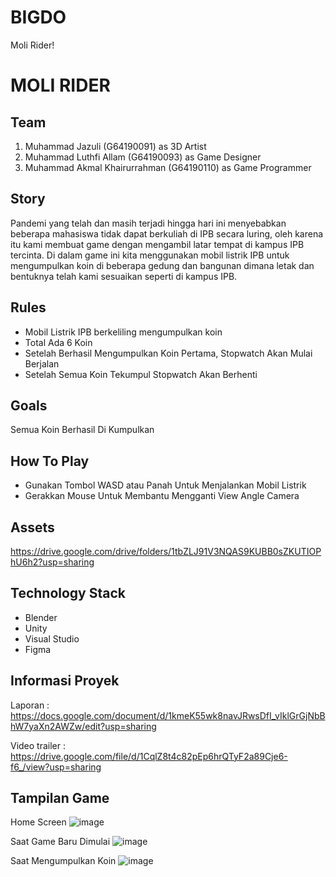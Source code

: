 # BIGDO
Moli Rider!
# MOLI RIDER
## Team
1. Muhammad Jazuli (G64190091) as 3D Artist
2. Muhammad Luthfi Allam (G64190093) as Game Designer
3. Muhammad Akmal Khairurrahman (G64190110) as Game Programmer

## Story  
Pandemi yang telah dan masih terjadi hingga hari ini menyebabkan beberapa mahasiswa tidak dapat berkuliah di IPB secara luring, oleh karena itu kami membuat game dengan mengambil 
latar tempat di kampus IPB tercinta. Di dalam game ini kita menggunakan mobil listrik IPB untuk mengumpulkan koin di beberapa gedung dan bangunan dimana letak dan bentuknya telah kami sesuaikan seperti di kampus IPB.

## Rules
- Mobil Listrik IPB berkeliling mengumpulkan koin
- Total Ada 6 Koin
- Setelah Berhasil Mengumpulkan Koin Pertama, Stopwatch Akan Mulai Berjalan
- Setelah Semua Koin Tekumpul Stopwatch Akan Berhenti

## Goals
Semua Koin Berhasil Di Kumpulkan

## How To Play
- Gunakan Tombol WASD atau Panah Untuk Menjalankan Mobil Listrik
- Gerakkan Mouse Untuk Membantu Mengganti View Angle Camera

## Assets
https://drive.google.com/drive/folders/1tbZLJ91V3NQAS9KUBB0sZKUTIOPhU6h2?usp=sharing

## Technology Stack
- Blender
- Unity
- Visual Studio
- Figma

## Informasi Proyek
Laporan       : https://docs.google.com/document/d/1kmeK55wk8navJRwsDfI_vIklGrGjNbBhW7yaXn2AWZw/edit?usp=sharing

Video trailer : https://drive.google.com/file/d/1CqlZ8t4c82pEp6hrQTyF2a89Cje6-f6_/view?usp=sharing

## Tampilan Game
Home Screen 
![image](https://user-images.githubusercontent.com/78836730/145711942-c511fda0-2d8a-43d0-9601-0cf21f2f1f59.png)

Saat Game Baru Dimulai
![image](https://user-images.githubusercontent.com/78836730/145711972-62267b4d-ad5c-4f4b-8ab3-f35f356c66df.png)

Saat Mengumpulkan Koin
![image](https://user-images.githubusercontent.com/78836730/145711998-bc87c5cc-de9b-42dc-b684-78d97513c311.png)

